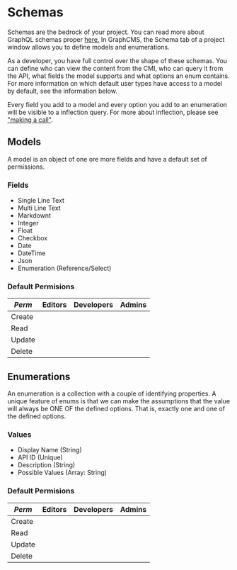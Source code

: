 # Schemas
Schemas are the bedrock of your project. You can read more about GraphQL schemas proper [here.](https://graphql.org/learn/schema/) In GraphCMS, the Schema tab of a project window allows you to define models and enumerations.

As a developer, you have full control over the shape of these schemas. You can define who can view the content from the CMI, who can query it from the API, what fields the model supports and what options an enum contains. For more information on which default user types have access to a model by default, see the information below.

Every field you add to a model and every option you add to an enumeration will be visible to a inflection query. For more about inflection, please see ["making a call"]('./api/making-a-call.md').


## Models
<!-- TODO: Insert image of Model View -->
A model is an object of one ore more fields and have a default set of permissions.

### Fields
* Single Line Text
* Multi Line Text
* Markdownt
* Integer
* Float
* Checkbox
* Date
* DateTime
* Json
* Enumeration (Reference/Select)

### Default Permisions
| _Perm_ | Editors | Developers | Admins |
|---|---|---|---|
| Create |   |   |   |
| Read |   |   |   |
| Update |   |   |   |
| Delete |   |   |   |
<!-- TODO: Write Permissions scope for Models -->


## Enumerations
<!-- TODO: Insert image of Enumeration view. -->
An enumeration is a collection with a couple of identifying properties. A unique feature of enums is that we can make the assumptions that the value will always be ONE OF the defined options. That is, exactly one and one of the defined options.

### Values
* Display Name (String)
* API ID (Unique)
* Description (String)
* Possible Values (Array: String)


### Default Permisions
| _Perm_ | Editors | Developers | Admins |
|---|---|---|---|
| Create |   |   |   |
| Read |   |   |   |
| Update |   |   |   |
| Delete |   |   |   |
<!-- TODO: Write Permissions scope for Enums -->